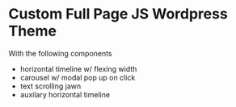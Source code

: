 # Custom Full Page JS Wordpress Theme
With the following components 
- horizontal timeline w/ flexing width 
- carousel w/ modal pop up on click 
- text scrolling jawn 
- auxilary horizontal timeline 